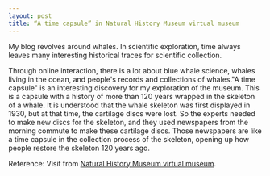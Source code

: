```yaml
---
layout: post
title: “A time capsule” in Natural History Museum virtual museum
---
```


My blog revolves around whales. In scientific exploration, time always leaves many interesting historical traces for scientific collection.

Through online interaction, there is a lot about blue whale science,  whales living in the ocean, and people's records and collections of whales."A time capsule" is an interesting discovery for my exploration of the museum. This is a capsule with a history of more than 120 years wrapped in the skeleton of a whale. It is understood that the whale skeleton was first displayed in 1930, but at that time, the cartilage discs were lost. So the experts needed to make new discs for the skeleton, and they used newspapers from the morning commute to make these cartilage discs. Those newspapers are like a time capsule in the collection process of the skeleton, opening up how people restore the skeleton 120 years ago.

 Reference: Visit from [Natural History Museum virtual museum](http://nhm.ac.uk/visit/virtual-museum.html).
